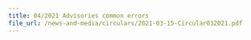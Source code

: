 ```yaml
---
title: 04/2021 Advisories common errors
file_url: /news-and-media/circulars/2021-03-15-Circular032021.pdf
---
```

